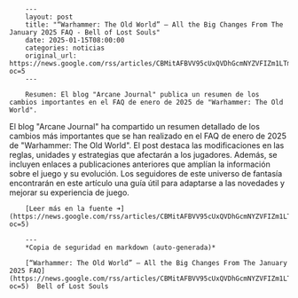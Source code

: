         ---
        layout: post
        title: "“Warhammer: The Old World” – All the Big Changes From The January 2025 FAQ - Bell of Lost Souls"
        date: 2025-01-15T08:00:00
        categories: noticias
        original_url: https://news.google.com/rss/articles/CBMitAFBVV95cUxQVDhGcmNYZVFIZm1LTmdxVVN2TnJMYTNUYWxSNnV4Wk5JUG5QdVdlTThLZ0lnWDhzeERmNE5hY1RZVVJqOHNaUzZXNHZWbGJ5ejAzVXV5cXI3ZWRzZ0VsVWY0dHZzclVUaVljLVp2MndsX0V4OUJmN0JVSnUzd3BHeUxTV0ZrQTlKcTEweWh2SExOUVNKZ244ek93NWZvVGs3TWtOS0V4eVU4R1JqcEpMbEEtTmQ?oc=5
        ---

        Resumen: El blog "Arcane Journal" publica un resumen de los cambios importantes en el FAQ de enero de 2025 de "Warhammer: The Old World".

El blog "Arcane Journal" ha compartido un resumen detallado de los cambios más importantes que se han realizado en el FAQ de enero de 2025 de "Warhammer: The Old World". El post destaca las modificaciones en las reglas, unidades y estrategias que afectarán a los jugadores. Además, se incluyen enlaces a publicaciones anteriores que amplían la información sobre el juego y su evolución. Los seguidores de este universo de fantasía encontrarán en este artículo una guía útil para adaptarse a las novedades y mejorar su experiencia de juego.

        [Leer más en la fuente ➜](https://news.google.com/rss/articles/CBMitAFBVV95cUxQVDhGcmNYZVFIZm1LTmdxVVN2TnJMYTNUYWxSNnV4Wk5JUG5QdVdlTThLZ0lnWDhzeERmNE5hY1RZVVJqOHNaUzZXNHZWbGJ5ejAzVXV5cXI3ZWRzZ0VsVWY0dHZzclVUaVljLVp2MndsX0V4OUJmN0JVSnUzd3BHeUxTV0ZrQTlKcTEweWh2SExOUVNKZ244ek93NWZvVGs3TWtOS0V4eVU4R1JqcEpMbEEtTmQ?oc=5)

        ---
        *Copia de seguridad en markdown (auto-generada)*

        [“Warhammer: The Old World” – All the Big Changes From The January 2025 FAQ](https://news.google.com/rss/articles/CBMitAFBVV95cUxQVDhGcmNYZVFIZm1LTmdxVVN2TnJMYTNUYWxSNnV4Wk5JUG5QdVdlTThLZ0lnWDhzeERmNE5hY1RZVVJqOHNaUzZXNHZWbGJ5ejAzVXV5cXI3ZWRzZ0VsVWY0dHZzclVUaVljLVp2MndsX0V4OUJmN0JVSnUzd3BHeUxTV0ZrQTlKcTEweWh2SExOUVNKZ244ek93NWZvVGs3TWtOS0V4eVU4R1JqcEpMbEEtTmQ?oc=5)  Bell of Lost Souls
